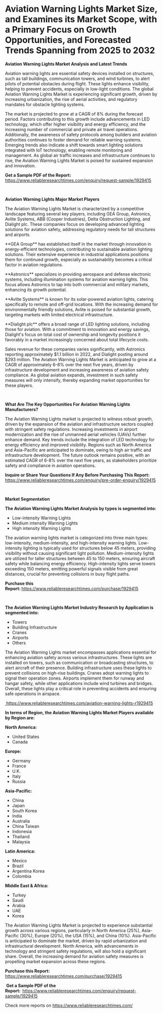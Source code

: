 <p><h1>Aviation Warning Lights Market Size, and Examines its Market Scope, with a Primary Focus on Growth Opportunities, and Forecasted Trends Spanning from 2025 to 2032</h1></p><p><strong>Aviation Warning Lights Market Analysis and Latest Trends</strong></p>
<p><p>Aviation warning lights are essential safety devices installed on structures, such as tall buildings, communication towers, and wind turbines, to alert pilots of potential obstacles during flight. These lights enhance visibility, helping to prevent accidents, especially in low-light conditions. The global Aviation Warning Lights Market is experiencing significant growth, driven by increasing urbanization, the rise of aerial activities, and regulatory mandates for obstacle lighting systems.</p><p>The market is projected to grow at a CAGR of 8% during the forecast period. Factors contributing to this growth include advancements in LED technology, which offer higher visibility and energy efficiency, and the increasing number of commercial and private air travel operations. Additionally, the awareness of safety protocols among builders and aviation authorities continues to foster demand for reliable warning systems. Emerging trends also indicate a shift towards smart lighting solutions integrated with IoT technology, enabling remote monitoring and management. As global air traffic increases and infrastructure continues to rise, the Aviation Warning Lights Market is poised for sustained expansion and innovation.</p></p>
<p><strong>Get a Sample PDF of the Report:&nbsp;</strong> <a href="https://www.reliableresearchtimes.com/enquiry/request-sample/1929415?utm_campaign=2669&utm_medium=2&utm_source=Github&utm_content=ia&utm_term=08042025&utm_id=aviation-warning-lights">https://www.reliableresearchtimes.com/enquiry/request-sample/1929415</a></p>
<p>&nbsp;</p>
<p><strong>Aviation Warning Lights Major Market Players</strong></p>
<p><p>The Aviation Warning Lights Market is characterized by a competitive landscape featuring several key players, including GEA Group, Astronics, Avlite Systems, ABB (Cooper Industries), Delta Obstruction Lighting, and Dialight plc. These companies focus on developing advanced lighting solutions for aviation safety, addressing regulatory needs for tall structures and airports.</p><p>**GEA Group** has established itself in the market through innovation in energy-efficient technologies, contributing to sustainable aviation lighting solutions. Their extensive experience in industrial applications positions them for continued growth, especially as sustainability becomes a critical factor in aviation regulations.</p><p>**Astronics** specializes in providing aerospace and defense electronic systems, including illumination systems for aviation warning lights. This focus allows Astronics to tap into both commercial and military markets, enhancing its growth potential.</p><p>**Avlite Systems** is known for its solar-powered aviation lights, catering specifically to remote and off-grid locations. With the increasing demand for environmentally friendly solutions, Avlite is poised for substantial growth, targeting markets with limited electrical infrastructure.</p><p>**Dialight plc** offers a broad range of LED lighting solutions, including those for aviation. With a commitment to innovation and energy savings, Dialight's focus on total cost of ownership and longevity positions it favorably in a market increasingly concerned about total lifecycle costs.</p><p>Sales revenue for these companies varies significantly, with Astronics reporting approximately $1.1 billion in 2022, and Dialight posting around $293 million. The Aviation Warning Lights Market is anticipated to grow at a CAGR of approximately 6-8% over the next five years, driven by infrastructure development and increasing awareness of aviation safety compliance. As global aviation expands, investment in such safety measures will only intensify, thereby expanding market opportunities for these players.</p></p>
<p>&nbsp;</p>
<p><strong>What Are The Key Opportunities For Aviation Warning Lights Manufacturers?</strong></p>
<p><p>The Aviation Warning Lights market is projected to witness robust growth, driven by the expansion of the aviation and infrastructure sectors coupled with stringent safety regulations. Increasing investments in airport modernization and the rise of unmanned aerial vehicles (UAVs) further enhance demand. Key trends include the integration of LED technology for energy efficiency and improved visibility. Regions such as North America and Asia-Pacific are anticipated to dominate, owing to high air traffic and infrastructure development. The future outlook remains positive, with an estimated CAGR of 6-8% over the next five years, as stakeholders prioritize safety and compliance in aviation operations.</p></p>
<p><strong>Inquire or Share Your Questions If Any Before Purchasing This Report:</strong> <a href="https://www.reliableresearchtimes.com/enquiry/pre-order-enquiry/1929415?utm_campaign=2669&utm_medium=2&utm_source=Github&utm_content=ia&utm_term=08042025&utm_id=aviation-warning-lights">https://www.reliableresearchtimes.com/enquiry/pre-order-enquiry/1929415</a></p>
<p>&nbsp;</p>
<p><strong>Market Segmentation</strong></p>
<p><strong>The Aviation Warning Lights Market Analysis by types is segmented into:</strong></p>
<p><ul><li>Low-intensity Warning Lights</li><li>Medium intensity Warning Lights</li><li>High intensity Warning Lights</li></ul></p>
<p><p>The aviation warning lights market is categorized into three main types: low-intensity, medium-intensity, and high-intensity warning lights. Low-intensity lighting is typically used for structures below 45 meters, providing visibility without causing significant light pollution. Medium-intensity lights are utilized for taller structures between 45 to 150 meters, ensuring aircraft safety while balancing energy efficiency. High-intensity lights serve towers exceeding 150 meters, emitting powerful signals visible from great distances, crucial for preventing collisions in busy flight paths.</p></p>
<p><strong>Purchase this Report:&nbsp;</strong><a href="https://www.reliableresearchtimes.com/purchase/1929415?utm_campaign=2669&utm_medium=2&utm_source=Github&utm_content=ia&utm_term=08042025&utm_id=aviation-warning-lights">https://www.reliableresearchtimes.com/purchase/1929415</a></p>
<p>&nbsp;</p>
<p><strong>The Aviation Warning Lights Market Industry Research by Application is segmented into:</strong></p>
<p><ul><li>Towers</li><li>Building Infrastructure</li><li>Cranes</li><li>Airports</li><li>Others</li></ul></p>
<p><p>The Aviation Warning Lights market encompasses applications essential for enhancing aviation safety across various infrastructures. These lights are installed on towers, such as communication or broadcasting structures, to alert aircraft of their presence. Building infrastructure uses these lights to prevent collisions on high-rise buildings. Cranes adopt warning lights to signal their operation zones. Airports implement them for runway and hangar safety, while other applications include wind turbines and bridges. Overall, these lights play a critical role in preventing accidents and ensuring safe operations in airspace.</p></p>
<p><a href="https://www.reliableresearchtimes.com/aviation-warning-lights-r1929415?utm_campaign=2669&utm_medium=2&utm_source=Github&utm_content=ia&utm_term=08042025&utm_id=aviation-warning-lights">&nbsp;https://www.reliableresearchtimes.com/aviation-warning-lights-r1929415</a></p>
<p><strong>In terms of Region, the Aviation Warning Lights Market Players available by Region are:</strong></p>
<p>
    <p> <strong> North America: </strong>
        <ul>
            <li>United States</li>
            <li>Canada</li>
        </ul>
        </p> 
    <p> <strong> Europe: </strong>
        <ul>
            <li>Germany</li>
            <li>France</li>
            <li>U.K.</li>
            <li>Italy</li>
            <li>Russia</li>
        </ul>
        </p> 
    <p> <strong> Asia-Pacific: </strong>
        <ul>
            <li>China</li>
            <li>Japan</li>
            <li>South Korea</li>
            <li>India</li>
            <li>Australia</li>
            <li>China Taiwan</li>
            <li>Indonesia</li>
            <li>Thailand</li>
            <li>Malaysia</li>
        </ul>
        </p> 
    <p> <strong> Latin America: </strong>
        <ul>
            <li>Mexico</li>
            <li>Brazil</li>
            <li>Argentina Korea</li>
            <li>Colombia</li>
        </ul>
        </p> 
    <p> <strong> Middle East & Africa: </strong>
        <ul>
            <li>Turkey</li>
            <li>Saudi</li>
            <li>Arabia</li>
            <li>UAE</li>
            <li>Korea</li>
        </ul>
    </p>
    </p>
<p><p>The Aviation Warning Lights Market is projected to experience substantial growth across various regions, particularly in North America (25%), Asia-Pacific (30%), Europe (20%), the USA (15%), and China (10%). Asia-Pacific is anticipated to dominate the market, driven by rapid urbanization and infrastructural development. North America, with advancements in technology and stringent safety regulations, will also hold a significant share. Overall, the increasing demand for aviation safety measures is propelling market expansion across these regions.</p></p>
<p><strong>Purchase this Report: </strong><a href="https://www.reliableresearchtimes.com/purchase/1929415?utm_campaign=2669&utm_medium=2&utm_source=Github&utm_content=ia&utm_term=08042025&utm_id=aviation-warning-lights">https://www.reliableresearchtimes.com/purchase/1929415</a></p>
<p>&nbsp;<strong>Get a Sample PDF of the Report:&nbsp;&nbsp;</strong><a href="https://www.reliableresearchtimes.com/enquiry/request-sample/1929415?utm_campaign=2669&utm_medium=2&utm_source=Github&utm_content=ia&utm_term=08042025&utm_id=aviation-warning-lights">https://www.reliableresearchtimes.com/enquiry/request-sample/1929415</a></p>
<p><strong></strong></p>
<p>Check more reports on <a href="https://www.reliableresearchtimes.com/?utm_campaign=2669&utm_medium=2&utm_source=Github&utm_content=ia&utm_term=08042025&utm_id=aviation-warning-lights">https://www.reliableresearchtimes.com/</a></p>